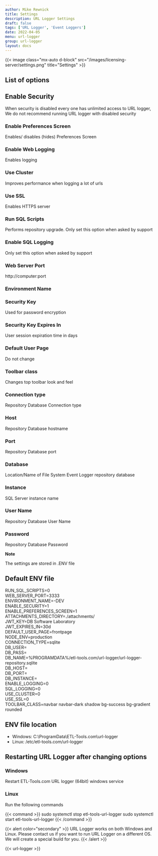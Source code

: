 ```yaml
---
author: Mike Rewnick
title: Settings
description: URL Logger Settings
draft: false
tags: ['URL Logger', 'Event Loggers']
date: 2022-04-05
menu: url-logger
group: url-logger
layout: docs
---
```


{{< image class="mx-auto d-block"  src="/images/licensing-server/settings.png" title="Settings" >}}

## List of options

## Enable Security

When security is disabled every one has unlimited access to URL logger, We do not recommend running URL logger with disabled security

### Enable Preferences Screen

Enables/ disables (hides) Preferences Screen

### Enable Web Logging

Enables logging

### Use Cluster

Improves performance when logging a lot of urls

### Use SSL

Enables HTTPS server

### Run SQL Scripts

Performs repository upgrade. Only set this option when asked by support

### Enable SQL Logging

Only set this option when asked by support

### Web Server Port

http://computer:port

### Environment Name

### Security Key

Used for password encryption

### Security Key Expires In

User session expiration time in days

### Default User Page

Do not change

### Toolbar class

Changes top toolbar look and feel

### Connection type

Repository Database Connection type

### Host

Repository Database hostname

### Port

Repository Database port

### Database

Location/Name of File System Event Logger repository database

### Instance

SQL Server instance name

### User Name

Repository Database User Name

### Password

Repository Database Password

**Note**

The settings are stored in .ENV file

## Default ENV file

RUN_SQL_SCRIPTS=0\
WEB_SERVER_PORT=3333\
ENVIRONMENT_NAME=-DEV\
ENABLE_SECURITY=1\
ENABLE_PREFERENCES_SCREEN=1\
ATTACHMENTS_DIRECTORY=./attachments/\
JWT_KEY=DB Software Laboratory\
JWT_EXPIRES_IN=30d\
DEFAULT_USER_PAGE=frontpage\
NODE_ENV=production\
CONNECTION_TYPE=sqlite\
DB_USER=\
DB_PASS=\
DB_NAME=%PROGRAMDATA%/etl-tools.com/url-logger/url-logger-repository.sqlite\
DB_HOST=\
DB_PORT=\
DB_INSTANCE=\
ENABLE_LOGGING=0\
SQL_LOGGING=0\
USE_CLUSTER=0\
USE_SSL=0\
TOOLBAR_CLASS=navbar navbar-dark shadow bg-success bg-gradient rounded

## ENV file location

- Windows: C:\ProgramData\ETL-Tools.com\url-logger
- Linux: /etc/etl-tools.com/url-logger

## Restarting URL Logger after changing options

### Windows

Restart ETL-Tools.com URL logger (64bit) windows service

### Linux

Run the following commands

{{< command >}}
sudo systemctl stop etl-tools-url-logger
sudo systemctl start etl-tools-url-logger
{{< /command >}}

{{< alert color="secondary" >}}
URL Logger works on both Windows and Linux. Please contact us if you want to run URL Logger on a different OS. We will create a special build for you.
{{< /alert >}}

{{< url-logger >}}
